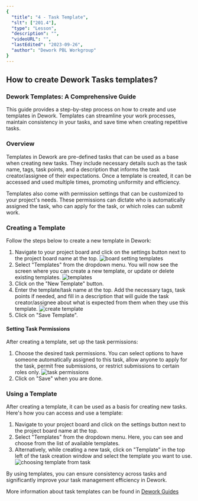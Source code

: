 ```yaml
---
{
  "title": "4 - Task Template",
  "slt": ["201.4"],
  "type": "Lesson",
  "description": "",
  "videoURL": "",
  "lastEdited": "2023-09-26",
  "author": "Dework PBL Workgroup"
}
---
```


## How to create Dework Tasks templates?
### Dework Templates: A Comprehensive Guide

This guide provides a step-by-step process on how to create and use templates in Dework. Templates can streamline your work processes, maintain consistency in your tasks, and save time when creating repetitive tasks.

### Overview

Templates in Dework are pre-defined tasks that can be used as a base when creating new tasks. They include necessary details such as the task name, tags, task points, and a description that informs the task creator/assignee of their expectations. Once a template is created, it can be accessed and used multiple times, promoting uniformity and efficiency.

Templates also come with permission settings that can be customized to your project's needs. These permissions can dictate who is automatically assigned the task, who can apply for the task, or which roles can submit work.

### Creating a Template

Follow the steps below to create a new template in Dework:

1. Navigate to your project board and click on the settings button next to the project board name at the top.
   ![board setting templates](/Dework_PBL_Pictures/Module_201/Board_Setting_Templates.png)
2. Select "Templates" from the dropdown menu. You will now see the screen where you can create a new template, or update or delete existing templates.
   ![templates](/Dework_PBL_Pictures/Module_201/Templates.png)
3. Click on the "New Template" button.
4. Enter the template/task name at the top. Add the necessary tags, task points if needed, and fill in a description that will guide the task creator/assignee about what is expected from them when they use this template.
   ![create template](/Dework_PBL_Pictures/Module_201/Create_Template.png)
5. Click on "Save Template".

#### Setting Task Permissions

After creating a template, set up the task permissions:

1. Choose the desired task permissions. You can select options to have someone automatically assigned to this task, allow anyone to apply for the task, permit free submissions, or restrict submissions to certain roles only.
   ![task permissions](/Dework_PBL_Pictures/Module_201/Task_Permissions.png)
2. Click on "Save" when you are done.

### Using a Template

After creating a template, it can be used as a basis for creating new tasks. Here's how you can access and use a template:

1. Navigate to your project board and click on the settings button next to the project board name at the top.
2. Select "Templates" from the dropdown menu. Here, you can see and choose from the list of available templates.
3. Alternatively, while creating a new task, click on "Template" in the top left of the task creation window and select the template you want to use.
   ![choosing template from task](/Dework_PBL_Pictures/Module_201/Choosing_Template_From_Task.png)

By using templates, you can ensure consistency across tasks and significantly improve your task management efficiency in Dework.


More information about task templates can be found in [Dework Guides](https://dework.gitbook.io/product-docs/fundamentals/task-templates)